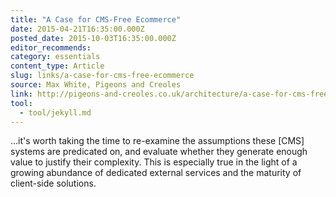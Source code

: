 ```yaml
---
title: "A Case for CMS-Free Ecommerce"
date: 2015-04-21T16:35:00.000Z
posted_date: 2015-10-03T16:35:00.000Z
editor_recommends:
category: essentials
content_type: Article
slug: links/a-case-for-cms-free-ecommerce
source: Max White, Pigeons and Creoles
link: http://pigeons-and-creoles.co.uk/architecture/a-case-for-cms-free-ecommerce/
tool:
  - tool/jekyll.md
---
```

…it's worth taking the time to re-examine the assumptions these [CMS] systems are predicated on, and evaluate whether they generate enough value to justify their complexity. This is especially true in the light of a growing abundance of dedicated external services and the maturity of client-side solutions.



